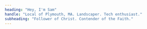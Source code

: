 ```yaml
---
heading: "Hey, I'm Sam"
handle: "Local of Plymouth, MA. Landscaper. Tech enthusiast."
subheading: "Follower of Christ. Contender of the Faith."
---
```

